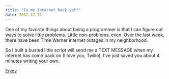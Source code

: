 ```yaml
---
title: "Is my internet back yet?"
date: 2012-12-11
---
```


One of my favorite things about being a programmer is that I can figure out ways to solve little problems.  Little non-problems, even.  Over the last week, there have been Time Warner internet outages in my neighborhood.

So I built a busted little script will send me a TEXT MESSAGE when my internet has come back on (I love you, Twilio).  I've just saved you about 4 minutes writing your own.

[Enjoy](https://github.com/drnikki/is-my-internet-back-yet)


